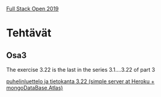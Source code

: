 [Full Stack Open 2019](https://fullstackopen-2019.github.io/#course-contents)

# Tehtävät

## Osa3

The exercise 3.22 is the last in the series 3.1....3.22 of part 3

[puhelinluettelo ja tietokanta 3.22 (simple server at Heroku + mongoDataBase,Atlas)](https://peaceful-retreat-60713.herokuapp.com/)

